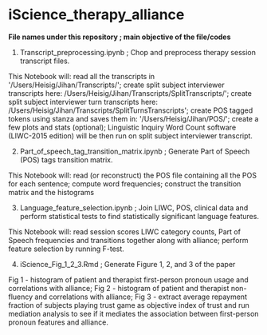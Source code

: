 # iScience_therapy_alliance

<b>File names under this repository ; main objective of the file/codes</b>

1. Transcript_preprocessing.ipynb ; Chop and preprocess therapy session transcript files.
              
This Notebook will:
read all the transcripts in '/Users/Heisig/Jihan/Transcripts/'; 
create split subject interviewer transcripts here: /Users/Heisig/Jihan/Transcripts/SplitTranscripts/';
create split subject interviewer turn transcripts here: /Users/Heisig/Jihan/Transcripts/SplitTurnsTranscripts';
create POS tagged tokens using stanza and saves them in: '/Users/Heisig/Jihan/POS/';
create a few plots and stats (optional);
Linguistic Inquiry Word Count software (LIWC-2015 edition) will be then run on split subject interviewer transcript.

2. Part_of_speech_tag_transition_matrix.ipynb ; Generate Part of Speech (POS) tags transition matrix.

This Notebook will:
read (or reconstruct) the POS file containing all the POS for each sentence;
compute word frequencies;
construct the transition matrix and the histograms

3. Language_feature_selection.ipynb ; Join LIWC, POS, clinical data and perform statistical tests to find statistically significant language features.

This Notebook will:
read session scores LIWC category counts, Part of Speech frequencies and transitions together along with alliance; 
perform feature selection by running F-test.

4. iScience_Fig_1_2_3.Rmd ; Generate Figure 1, 2, and 3 of the paper

Fig 1 - histogram of patient and therapist first-person pronoun usage and correlations with alliance;
Fig 2 - histogram of patient and therapist non-fluency and correlations with alliance;
Fig 3 - extract average repayment fraction of subjects playing trust game as objective index of trust and run mediation analysis to see if it mediates
          the association between first-person pronoun features and alliance.
